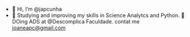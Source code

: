 - 👋 Hi, I’m @japcunha
- 👀 Studying and improving my skills in Science Analytcs and Python.
🚀 DOing ADS at @Descomplica Faculdade.
contat me joaneapc@gmail.com
<!---
japcunha/japcunha is a ✨ special ✨ repository because its `README.md` (this file) appears on your GitHub profile.
You can click the Preview link to take a look at your changes.
--->

